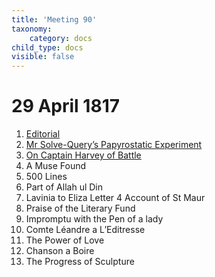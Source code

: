 ```yaml
---
title: 'Meeting 90'
taxonomy:
    category: docs
child_type: docs
visible: false
---
```


# 29 April 1817

1. [Editorial](editorial)
2. [Mr Solve-Query’s Papyrostatic Experiment](experiment)  
3. [On Captain Harvey of Battle](harvey)  
4. <span class="grey">A Muse Found</span>
5. <span class="grey">500 Lines</span>
6. <span class="grey">Part of Allah ul Din</span>
7. <span class="grey">Lavinia to Eliza Letter 4 Account of St Maur</span>
8. <span class="grey">Praise of the Literary Fund</span>
9. <span class="grey">Impromptu with the Pen of a lady</span>
10. <span class="grey">Comte Léandre a L’Editresse</span>
11. <span class="grey">The Power of Love</span>
12. <span class="grey">Chanson a Boire</span>
13. <span class="grey">The Progress of Sculpture</span>